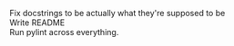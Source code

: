 Fix docstrings to be actually what they're supposed to be  
Write README  
Run pylint across everything.  
